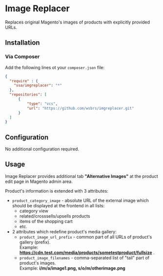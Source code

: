 # Image Replacer

Replaces original Magento's images of products with explicitly provided URLs.

## Installation

### Via Composer

Add the following lines ot your `composer.json` file:

```json
{
  "require" : {
    "ssa/imgreplacer": "*"
  },
  "repositories": [
      {
          "type": "vcs",
          "url": "https://github.com/wsbrs/imgreplacer.git"
      }
  ]
}
```

## Configuration

No additional configuration required.

## Usage

Image Replacer provides additional tab **"Alternative Images"** at the product edit page in Magento admin area.

Product's information is extended with 3 attributes:
* `product_category_image` - absolute URL of the external image which should be displayed at the frontend in all lists:
  * category view
  * related/crosssells/upsells products
  * items of the shopping cart
  * etc.
* 2 attributes which redefine product's media gallery:
  * `product_image_url_prefix` - common part of all URLs of product's gallery (prefix).  
  Example: **https://cdn.test.com/media/products/sometestproduct/fullsize** .
  * `product_image_filenames` - comma-separated list of "tail" part of product's images.  
  Example: **i/m/a/image1.png, s/o/m/otherimage.png**
